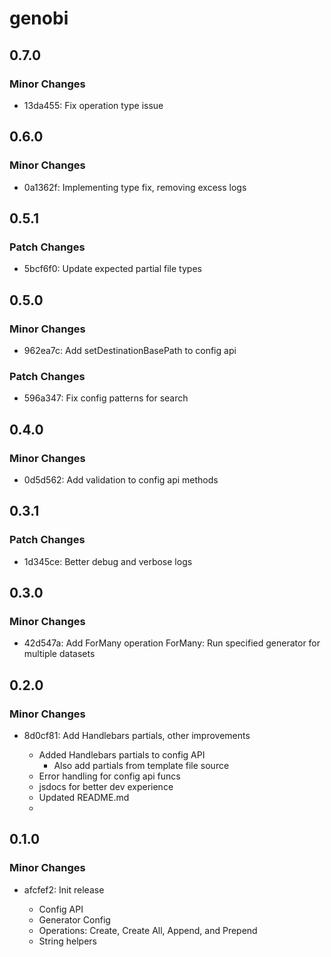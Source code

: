 # genobi

## 0.7.0

### Minor Changes

- 13da455: Fix operation type issue

## 0.6.0

### Minor Changes

- 0a1362f: Implementing type fix, removing excess logs

## 0.5.1

### Patch Changes

- 5bcf6f0: Update expected partial file types

## 0.5.0

### Minor Changes

- 962ea7c: Add setDestinationBasePath to config api

### Patch Changes

- 596a347: Fix config patterns for search

## 0.4.0

### Minor Changes

- 0d5d562: Add validation to config api methods

## 0.3.1

### Patch Changes

- 1d345ce: Better debug and verbose logs

## 0.3.0

### Minor Changes

- 42d547a: Add ForMany operation
  ForMany: Run specified generator for multiple datasets

## 0.2.0

### Minor Changes

- 8d0cf81: Add Handlebars partials, other improvements

  - Added Handlebars partials to config API
    - Also add partials from template file source
  - Error handling for config api funcs
  - jsdocs for better dev experience
  - Updated README.md
  -

## 0.1.0

### Minor Changes

- afcfef2: Init release

  - Config API
  - Generator Config
  - Operations: Create, Create All, Append, and Prepend
  - String helpers
